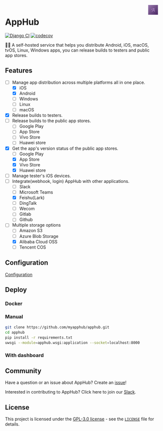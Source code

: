 <a href="https://github.com/myapphub/apphub">
    <img src="logo.png" alt="AppHub logo" title="AppHub" align="right" height="32" />
</a>

# AppHub

[![Django CI](https://github.com/myapphub/apphub/actions/workflows/django.yml/badge.svg)](https://github.com/myapphub/apphub/actions/workflows/django.yml)
[![codecov](https://codecov.io/gh/myapphub/apphub/branch/main/graph/badge.svg?token=JbvDW07tsh)](https://codecov.io/gh/myapphub/apphub)

🙋‍♀️ A self-hosted service that helps you distribute Android, iOS, macOS, tvOS, Linux, Windows apps, you can release builds to testers and public app stores.

## Features

- [ ] Manage app distribution across multiple platforms all in one place.
    - [x] iOS
    - [x] Android
    - [ ] Windows
    - [ ] Linux
    - [ ] macOS
- [x] Release builds to testers.
- [ ] Release builds to the public app stores.
    - [ ] Google Play
    - [ ] App Store
    - [ ] Vivo Store
    - [ ] Huawei store
- [x] Get the app's version status of the public app stores.
    - [ ] Google Play
    - [x] App Store
    - [x] Vivo Store
    - [x] Huawei store
- [ ] Manage tester's iOS devices.
- [ ] Integrate(webhook, login) AppHub with other applications.
    - [ ] Slack
    - [ ] Microsoft Teams
    - [x] Feishu(Lark)
    - [ ] DingTalk
    - [ ] Wecom
    - [ ] Gitlab
    - [ ] Github
- [ ] Multiple storage options
    - [ ] Amazon S3
    - [ ] Azure Blob Storage
    - [x] Alibaba Cloud OSS
    - [ ] Tencent COS

## Configuration

[Configuration](apphub/local_settings.example.py)

## Deploy

### Docker

### Manual

``` bash
git clone https://github.com/myapphub/apphub.git
cd apphub
pip install -r requirements.txt
uwsgi --module=apphub.wsgi:application --socket=localhost:8000
```

### With dashboard


## Community

Have a question or an issue about AppHub? Create an [issue](https://github.com/myapphub/apphub/issues/new)!

Interested in contributing to AppHub? Click here to join our [Slack](https://join.slack.com/t/apphubhq/shared_invite/zt-1e7q6xcqc-8N61BMQUeCPwh3TrJvfRSw).


## License

This project is licensed under the [GPL-3.0 license](https://opensource.org/licenses/GPL-3.0) - see the [`LICENSE`](LICENSE) file for details.
